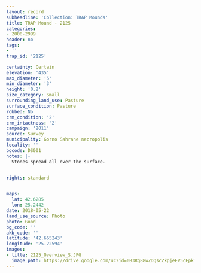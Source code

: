 ```yaml
---
layout: record
subheadline: 'Collection: TRAP Mounds'
title: TRAP Mound - 2125
categories:
- 2000-2999
header: no
tags:
- ''
trap_id: '2125'

certainty: Certain
elevation: '435'
max_diameter: '5'
min_diameter: '3'
height: '0.2'
size_category: Small
surrounding_land_use: Pasture
surface_condition: Pasture
robbed: No
crm_condition: '2'
crm_intactness: '2'
campaign: '2011'
source: Survey
municipality: Gorno Sahrane necropolis
locality: ''
bgcode: DS001
notes: |-
  Stones spread all over the surface.


rights: standard


maps:
  lat: 42.6285
  lon: 25.2442
date: 2018-05-22
land_use_source: Photo
photo: Good
bg_code: ''
akb_code: ''
latitude: '42.665243'
longitude: '25.22594'
images:
- title: 2125_Overview_S.JPG
  image_path: https://drive.google.com/uc?id=0B3Rg88wZDQscZkpjeEV5cEpkTjg
---
```

